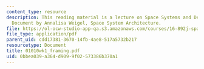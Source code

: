```yaml
---
content_type: resource
description: This reading material is a lecture on Space Systems and Definitions Framing
  Document by Annalisa Weigel, Space System Architecture.
file: https://ol-ocw-studio-app-qa.s3.amazonaws.com/courses/16-892j-space-system-architecture-and-design-fall-2004/0bbea039a364d9099f02573386b370a1_01010wk1_framing.pdf
file_type: application/pdf
parent_uid: cdd17381-3670-14fb-4ae8-517a5732b217
resourcetype: Document
title: 01010wk1_framing.pdf
uid: 0bbea039-a364-d909-9f02-573386b370a1
---
```

